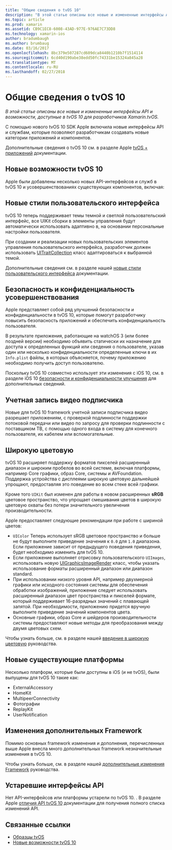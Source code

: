 ```yaml
---
title: "Общие сведения о tvOS 10"
description: "В этой статье описаны все новые и измененные интерфейсы API и возможности, доступные в tvOS 10 для разработчиков Xamarin.tvOS."
ms.topic: article
ms.prod: xamarin
ms.assetid: CB9C1EC8-6008-43AD-977E-976AE7C73DD8
ms.technology: xamarin-ios
author: bradumbaugh
ms.author: brumbaug
ms.date: 03/16/2017
ms.openlocfilehash: 8bc379e507287cd609dca8440b1210b7f1514114
ms.sourcegitcommit: 6cd40d190abe38edd50fc74331be15324a845a28
ms.translationtype: MT
ms.contentlocale: ru-RU
ms.lasthandoff: 02/27/2018
---
```

# <a name="introduction-to-tvos-10"></a>Общие сведения о tvOS 10

_В этой статье описаны все новые и измененные интерфейсы API и возможности, доступные в tvOS 10 для разработчиков Xamarin.tvOS._

С помощью нового tvOS 10 SDK Apple включила новые интерфейсы API и службам, которые позволяют разработчикам создавать новые категории приложений и компонентов. 

Дополнительные сведения о tvOS 10 см. в разделе Apple [tvOS + приложений](https://developer.apple.com/tvos/) документации.

## <a name="whats-new-in-tvos-10"></a>Новые возможности tvOS 10

Apple были добавлены несколько новых API-интерфейсов и служб в tvOS 10 и усовершенствованиях существующих компонентов, включая:

## <a name="new-user-interface-styles"></a>Новые стили пользовательского интерфейса

tvOS 10 теперь поддерживает темы темной и светлой пользовательский интерфейс, все UIKit сборки в элементы управления будут автоматически использовать адаптивно в, на основании персональные настройки пользователя.

При создании и реализации новых пользовательских элементов управления пользовательского интерфейса, разработчик должен использовать [UITraitCollection](https://developer.apple.com/reference/uikit/uitraitcollection) класс адаптироваться к выбранной темой.

Дополнительные сведения см. в разделе нашей [новые стили пользовательского интерфейса](~/ios/tvos/platform/user-interface-styles.md) документации.

## <a name="security-and-privacy-enhancements"></a>Безопасность и конфиденциальность усовершенствования

Apple представляет собой ряд улучшений безопасности и конфиденциальности в tvOS 10, которые помогут разработчику повысить безопасность приложений и обеспечить конфиденциальность пользователя.

В результате приложения, работающие на watchOS 3 (или более поздней версии) необходимо объявить статически их назначение для доступа к определенных функций или сведения о пользователе, указав один или несколько конфиденциальности определенные ключи в их `Info.plist` файлы, в которых объясняется, почему приложению необходимо получить доступ пользователю.

Поскольку tvOS 10 совместно использует эти изменения с iOS 10, см. в разделе iOS 10 [безопасности и конфиденциальности улучшения](~/ios/app-fundamentals/security-privacy.md) для дополнительных сведений.

## <a name="video-subscriber-account"></a>Учетная запись видео подписчика

Новые для tvOS 10 framework учетной записи подписчика видео разрешает приложениям, с проверкой подлинности поддержки потоковой передачи или видео по запросу для проверки подлинности с поставщиком ТВ, с помощью одного входа в систему для конечного пользователя, их кабелем или вспомогательные.

<!--To find out more, please see our [Video Subscriber Account](~/ios/platform-features/introduction-to-ios10/video-subscriber-account/) guide.-->

## <a name="wide-color"></a>Широкую цветовую

tvOS 10 расширяет поддержку форматов пикселей расширенный диапазон и широким пробелов во всей системе, включая платформы, например Core графики, образ Core, системы и AVFoundation. Поддержка устройства с дисплеями широкую цветовую дальнейшей упрощают, предоставляя это поведение во всем стеке всей графики.

Кроме того `UIKit` был изменен для работы в новом расширенных **sRGB** цветовое пространство, что упрощает смешивания цветов в широкую цветовую охваты без потери значительного увеличения производительности.

Apple предоставляет следующие рекомендации при работе с шириной цветов:

 - `UIColor` Теперь использует sRGB цветовое пространство и больше не будут выполните приведение значения к `0.0` для `1.0` диапазона. Если приложение зависит от предыдущего поведения приведения, будет необходимо изменить для tvOS 10.
 - Если приложение выполняет отрисовку пользовательского `UIImages`, использовать новую [UIGraphicsImageRender](https://developer.apple.com/reference/uikit/uigraphicsimagerenderer) класс, чтобы указать использование форматы расширенный диапазон или диапазон standard.
 - При использовании низкого уровня API, например двухмерной графики или исходного состояния системы для обеспечения обработки изображений, приложение следует использовать расширенный диапазон цвет пространства и пикселей формате, который поддерживает 16-разрядных значений с плавающей запятой. При необходимости, приложению придется вручную выполните приведение значений компонентов цвета.
 - Основные графики, образ Core и шейдеров производительности системы предоставляют новые методы для преобразования между двумя цветовых схем.

Чтобы узнать больше, см. в разделе нашей [введение в широкую цветовую](~/ios/platform/wide-color.md) руководства.

## <a name="newly-available-existing-frameworks"></a>Новые существующие платформы

Несколько платформ, которые были доступны в iOS (и не tvOS), были выпущены для tvOS 10 такие как:

 - ExternalAccessory
 - HomeKit
 - MultipeerConnectivity
 - Фотографии
 - ReplayKit
 - UserNotification

## <a name="additional-framework-changes"></a>Изменения дополнительных Framework

Помимо основных framework изменения и дополнения, перечисленных выше Apple внесла много дополнительных framework незначительные изменения в tvOS 10.

Чтобы узнать больше, см. в разделе нашей [дополнительные изменения Framework](~/ios/tvos/platform/introduction-to-tvos10/additional-framework-changes.md) руководства.

## <a name="deprecated-apis"></a>Устаревшие интерфейсы API

Нет API-интерфейсов или платформы устарели по tvOS 10. . В разделе Apple [отличия API tvOS 10](https://developer.apple.com/library/prerelease/content/releasenotes/General/tvOS10APIDiffs/index.html) документации для получения полного списка изменений API.



## <a name="related-links"></a>Связанные ссылки

- [Образцы tvOS](https://developer.xamarin.com/samples/tvos/all/)
- [Новые возможности tvOS 10](https://developer.apple.com/library/prerelease/content/releasenotes/General/WhatsNewinTVOS/Articles/tvOS10.html#//apple_ref/doc/uid/TP40017259-SW1)
